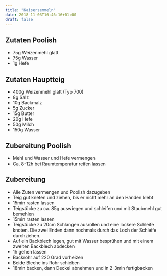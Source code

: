 ```yaml
---
title: "Kaisersemmeln"
date: 2018-11-03T16:46:16+01:00
draft: false
---
```

## Zutaten Poolish
- 75g Weizenmehl glatt
- 75g Wasser
- 1g Hefe

## Zutaten Hauptteig
- 400g Weizenmehl glatt (Typ 700)
- 8g Salz
- 10g Backmalz
- 5g Zucker
- 15g Butter
- 20g Hefe
- 50g Milch
- 150g Wasser

## Zubereitung Poolish
- Mehl und Wasser und Hefe vermengen
- Ca. 8-12h bei Raumtemperatur reifen lassen

## Zubereitung
- Alle Zuten vermengen und Poolish dazugeben
- Teig gut kneten und ziehen, bis er nicht mehr an den Händen klebt
- 15min rasten lassen
- Teigstücke zu ca. 85g auswiegen und schleifen und mit Staubmehl gut bemehlen
- 15min rasten lassen
- Teigstücke zu 20cm Schlangen ausrollen und eine lockere Schleife knoten. Die zwei Enden dann nochmals durch das Loch der Schleife durchziehen.
- Auf ein Backblech legen, gut mit Wasser besprühen und mit einem zweiten Backblech abdecken
- 1h gehen lassen
- Backrohr auf 220 Grad vorheizen
- Beide Bleche ins Rohr schieben
- 18min backen, dann Deckel abnehmen und in 2-3min fertigbacken
